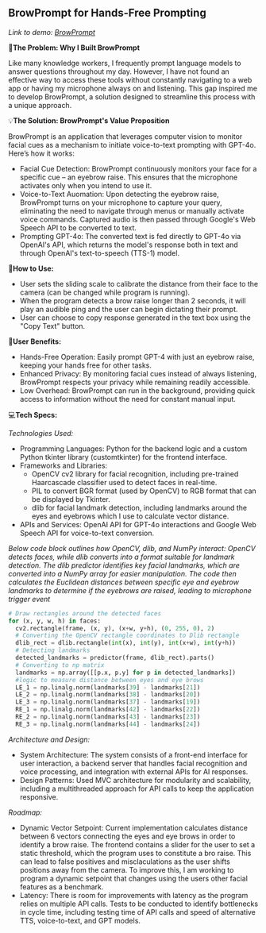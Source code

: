 ## BrowPrompt for Hands-Free Prompting

_Link to demo: [BrowPrompt](https://youtu.be/3vlb6Qc-xBE)_

🤔__The Problem: Why I Built BrowPrompt__

Like many knowledge workers, I frequently prompt language models to answer questions throughout my day. However, I have not found an effective way to access these tools without constantly navigating to a web app or having my microphone always on and listening. This gap inspired me to develop BrowPrompt, a solution designed to streamline this process with a unique approach.

💡__The Solution: BrowPrompt's Value Proposition__

BrowPrompt is an application that leverages computer vision to monitor facial cues as a mechanism to initiate voice-to-text prompting with GPT-4o. Here’s how it works:

- Facial Cue Detection: BrowPrompt continuously monitors your face for a specific cue – an eyebrow raise. This ensures that the microphone activates only when you intend to use it.
- Voice-to-Text Auomation: Upon detecting the eyebrow raise, BrowPrompt turns on your microphone to capture your query, eliminating the need to navigate through menus or manually activate voice commands. Captured audio is then passed through Google's Web Speech API to be converted to text.
- Prompting GPT-4o: The converted text is fed directly to GPT-4o via OpenAI's API, which returns the model's response both in text and through OpenAI's text-to-speech (TTS-1) model.

🏫__How to Use:__

- User sets the sliding scale to calibrate the distance from their face to the camera (can be changed while program is running).
- When the program detects a brow raise longer than 2 seconds, it will play an audible ping and the user can begin dictating their prompt.
- User can choose to copy response generated in the text box using the "Copy Text" button.

🚀__User Benefits:__ 

- Hands-Free Operation: Easily prompt GPT-4 with just an eyebrow raise, keeping your hands free for other tasks.
- Enhanced Privacy: By monitoring facial cues instead of always listening, BrowPrompt respects your privacy while remaining readily accessible.
- Low Overhead: BrowPrompt can run in the background, providing quick access to information without the need for constant manual input.

💻__Tech Specs:__ 

_Technologies Used:_
- Programming Languages: Python for the backend logic and a custom Python tkinter library (customtkinter) for the frontend interface.
- Frameworks and Libraries:
  - OpenCV cv2 library for facial recognition, including pre-trained Haarcascade classifier used to detect faces in real-time.
  - PIL to convert BGR format (used by OpenCV) to RGB format that can be displayed by Tkinter.
  - dlib for facial landmark detection, including landmarks around the eyes and eyebrows which I use to calculate vector distance.
- APIs and Services: OpenAI API for GPT-4o interactions and Google Web Speech API for voice-to-text conversion.

_Below code block outlines how OpenCV, dlib, and NumPy interact: OpenCV detects faces, while dlib converts into a format suitable for landmark detection. The dlib predictor identifies key facial landmarks, which are converted into a NumPy array for easier manipulation. The code then calculates the Euclidean distances between specific eye and eyebrow landmarks to determine if the eyebrows are raised, leading to microphone trigger event_
~~~python
# Draw rectangles around the detected faces
for (x, y, w, h) in faces:
  cv2.rectangle(frame, (x, y), (x+w, y+h), (0, 255, 0), 2)
  # Converting the OpenCV rectangle coordinates to Dlib rectangle
  dlib_rect = dlib.rectangle(int(x), int(y), int(x+w), int(y+h))
  # Detecting landmarks
  detected_landmarks = predictor(frame, dlib_rect).parts()
  # Converting to np matrix
  landmarks = np.array([[p.x, p.y] for p in detected_landmarks])
  #logic to measure distance between eyes and eye brows
  LE_1 = np.linalg.norm(landmarks[39] - landmarks[21])
  LE_2 = np.linalg.norm(landmarks[38] - landmarks[20])
  LE_3 = np.linalg.norm(landmarks[37] - landmarks[19])
  RE_1 = np.linalg.norm(landmarks[42] - landmarks[22])
  RE_2 = np.linalg.norm(landmarks[43] - landmarks[23])
  RE_3 = np.linalg.norm(landmarks[44] - landmarks[24])
~~~

_Architecture and Design:_
- System Architecture: The system consists of a front-end interface for user interaction, a backend server that handles facial recognition and voice processing, and integration with external APIs for AI responses.
- Design Patterns: Used MVC architecture for modularity and scalability, including a multithreaded approach for API calls to keep the application responsive.

_Roadmap:_
- Dynamic Vector Setpoint: Current implementation calculates distance between 6 vectors connecting the eyes and eye brows in order to identify a brow raise. The frontend contains a slider for the user to set a static threshold, which the program uses to constitute a bro raise. This can lead to false positives and misclaculations as the user shifts positions away from the camera. To improve this, I am working to program a dynamic setpoint that changes using the users other facial features as a benchmark.
- Latency: There is room for improvements with latency as the program relies on multiple API calls. Tests to be conducted to identify bottlenecks in cycle time, including testing time of API calls and speed of alternative TTS, voice-to-text, and GPT models.



